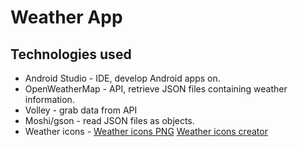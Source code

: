 # Weather App
## Technologies used
* Android Studio - IDE, develop Android apps on.
* OpenWeatherMap - API, retrieve JSON files containing weather information.
* Volley - grab data from API
* Moshi/gson - read JSON files as objects.
* Weather icons - 
[Weather icons PNG](http://fa2png.io/r/weather-icons/)
[Weather icons creator](http://erikflowers.github.io/weather-icons/)